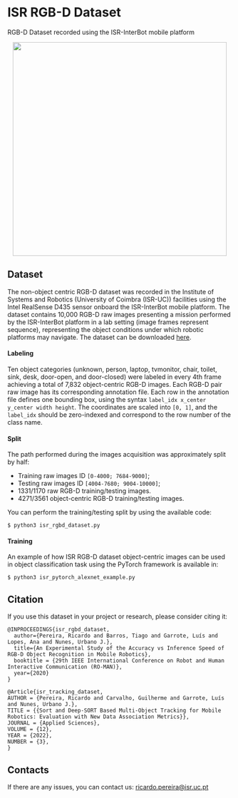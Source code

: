 # ISR RGB-D Dataset
RGB-D Dataset recorded using the ISR-InterBot mobile platform

<p align="center"><img src="assets/isr_dataset_samples.png" width="480"\></p>

## Dataset
The non-object centric RGB-D dataset was recorded in the Institute of Systems and Robotics (University of Coimbra (ISR-UC)) facilities using the Intel RealSense D435 sensor onboard the ISR-InterBot mobile platform. The dataset contains 10,000 RGB-D raw images presenting a mission performed by the ISR-InterBot platform in a lab setting (image frames represent sequence), representing the object conditions under which robotic platforms may navigate. 
The dataset can be downloaded [here](https://drive.google.com/file/d/1XI5gRaeJL-aRw9sZK5kxMHUvmS0Az872/view?usp=sharing).

#### Labeling
Ten object categories (unknown, person, laptop, tvmonitor, chair, toilet, sink, desk, door-open, and door-closed) were labeled in every 4th frame achieving a total of 7,832 object-centric RGB-D images.
Each RGB-D pair raw image has its corresponding annotation file. Each row in the annotation file defines one bounding box, using the syntax `label_idx x_center y_center width height`. The coordinates are scaled into `[0, 1]`, and the `label_idx` should be zero-indexed and correspond to the row number of the class name.

#### Split
The path performed during the images acquisition was approximately split by half:

   - Training raw images ID `[0-4000; 7684-9000]`;
   - Testing raw images ID `[4004-7680; 9004-10000]`;
   - 1331/1170 raw RGB-D training/testing images.
   - 4271/3561 object-centric RGB-D training/testing images.
   
You can perform the training/testing split by using the available code:

    $ python3 isr_rgbd_dataset.py
    
#### Training
An example  of how  ISR RGB-D dataset object-centric images can be used in object classification task using the PyTorch framework is available in:
    
    $ python3 isr_pytorch_alexnet_example.py


## Citation
If you use this dataset in your project or research, please consider citing it:

```
@INPROCEEDINGS{isr_rgbd_dataset,
  author={Pereira, Ricardo and Barros, Tiago and Garrote, Luís and Lopes, Ana and Nunes, Urbano J.},
  title={An Experimental Study of the Accuracy vs Inference Speed of RGB-D Object Recognition in Mobile Robotics},
  booktitle = {29th IEEE International Conference on Robot and Human Interactive Communication (RO-MAN)},
  year={2020}
}
```
```
@Article{isr_tracking_dataset,
AUTHOR = {Pereira, Ricardo and Carvalho, Guilherme and Garrote, Luís and Nunes, Urbano J.},
TITLE = {{Sort and Deep-SORT Based Multi-Object Tracking for Mobile Robotics: Evaluation with New Data Association Metrics}},
JOURNAL = {Applied Sciences},
VOLUME = {12},
YEAR = {2022},
NUMBER = {3},
}
```


## Contacts
If there are any issues, you can contact us:
ricardo.pereira@isr.uc.pt
